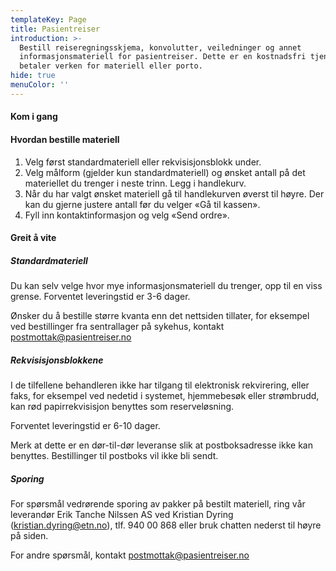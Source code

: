 ```yaml
---
templateKey: Page
title: Pasientreiser
introduction: >-
  Bestill reiseregningsskjema, konvolutter, veiledninger og annet
  informasjonsmateriell for pasientreiser. Dette er en kostnadsfri tjeneste, du
  betaler verken for materiell eller porto.
hide: true
menuColor: ''
---
```

#### Kom i gang

#### Hvordan bestille materiell

1. Velg først standardmateriell eller rekvisisjonsblokk under.
2. Velg målform (gjelder kun standardmateriell) og ønsket antall på det materiellet du trenger i neste trinn. Legg i handlekurv.
3. Når du har valgt ønsket materiell gå til handlekurven øverst til høyre. Der kan du gjerne justere antall før du velger «Gå til kassen».
4. Fyll inn kontaktinformasjon og velg «Send ordre».



#### Greit å vite

##### Standardmateriell

Du kan selv velge hvor mye informasjonsmateriell du trenger, opp til en viss grense. Forventet leveringstid er 3-6 dager.

Ønsker du å bestille større kvanta enn det nettsiden tillater, for eksempel ved bestillinger fra sentrallager på sykehus, kontakt 
postmottak@pasientreiser.no

##### Rekvisisjonsblokkene

I de tilfellene behandleren ikke har tilgang til elektronisk rekvirering, eller faks, for eksempel ved nedetid i systemet, hjemmebesøk eller strømbrudd, kan rød papirrekvisisjon benyttes som reserveløsning.

Forventet leveringstid er 6-10 dager.

Merk at dette er en dør-til-dør leveranse slik at postboksadresse ikke kan benyttes. Bestillinger til postboks vil ikke bli sendt.

##### Sporing

For spørsmål vedrørende sporing av pakker på bestilt materiell, ring vår leverandør Erik Tanche Nilssen AS ved Kristian Dyring (kristian.dyring@etn.no), tlf. 940 00 868 eller bruk chatten nederst til høyre på siden.

For andre spørsmål, kontakt postmottak@pasientreiser.no
